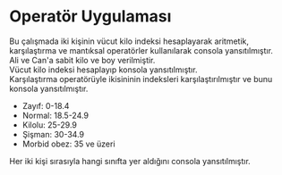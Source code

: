 <h1>Operatör Uygulaması</h1>
Bu çalışmada iki kişinin vücut kilo indeksi hesaplayarak aritmetik, karşılaştırma ve mantıksal operatörler kullanılarak consola yansıtılmıştır. <br>
Ali ve Can'a sabit kilo ve boy verilmiştir.<br>
Vücut kilo indeksi hesaplayıp konsola yansıtılmıştır. <br>
Karşılaştırma operatörüyle ikisininin indeksleri karşılaştırılmıştır ve bunu konsola yansıtılmıştır.<br>
<ul>
  <li>Zayıf: 0-18.4</li>
  <li>Normal: 18.5-24.9</li>
  <li>Kilolu: 25-29.9</li>
  <li>Şişman: 30-34.9</li>
  <li>Morbid obez: 35 ve üzeri</li>
</ul>
Her iki kişi sırasıyla hangi sınıfta yer aldığını consola yansıtılmıştır.
